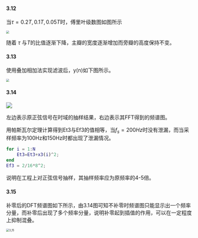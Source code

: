 #### 3.12

当$\tau = 0.2T,0.1T,0.05T$时，傅里叶级数图如图所示

<img src="/run/user/1000/doc/e84d4ed3/3_12.png" style="zoom: 50%;" />

随着 $\tau$ 与$T$的比值逐渐下降，主瓣的宽度逐渐增加而旁瓣的高度保持不变。

#### 3.13

使用叠加相加法实现滤波后，y(n)如下图所示。

<img src="/run/user/1000/doc/87818f36/3_13.png" style="zoom: 50%;" />

#### 3.14

![](/run/user/1000/doc/eb087c08/3_14.png)

左边表示原正弦信号在时域的抽样结果，右边表示其FFT得到的频谱图。

用帕斯瓦尔定理计算得到Et3与Ef3的值相等，当$f_s=200Hz$时没有泄漏，而当采样频率为100Hz和150Hz时都出现了泄漏情况。

```matlab
for i = 1:N
    Et3=Et3+x3(i)^2;
end
Ef3 = 2/16*8^2;
```

说明在工程上对正弦信号抽样，其抽样频率应为原频率的4-5倍。

#### 3.15

补零后的DFT频谱图如下所示，由3.14图可知不补零时频谱图只能显示出一个频率分量，而补零后出现了多个频率分量，说明补零起到插值的作用，可以在一定程度上抑制混叠。

<img src="/run/user/1000/doc/e56af575/3_15.png" alt="3_15" style="zoom:50%;" />